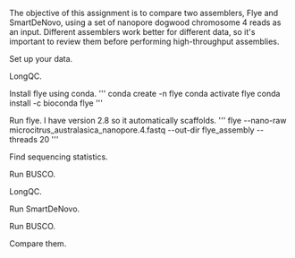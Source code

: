 The objective of this assignment is to compare two assemblers, Flye and SmartDeNovo, using a set of nanopore dogwood chromosome 4 reads as an input. Different assemblers work better for different data, so it's important to review them before performing high-throughput assemblies. 

Set up your data.

LongQC.

Install flye using conda.
'''
conda create -n flye
conda activate flye
conda install -c bioconda flye
'''

Run flye. I have version 2.8 so it automatically scaffolds.
'''
flye --nano-raw microcitrus_australasica_nanopore.4.fastq --out-dir flye_assembly --threads 20
'''

Find sequencing statistics. 

Run BUSCO.

LongQC.

Run SmartDeNovo.

Run BUSCO.

Compare them.
